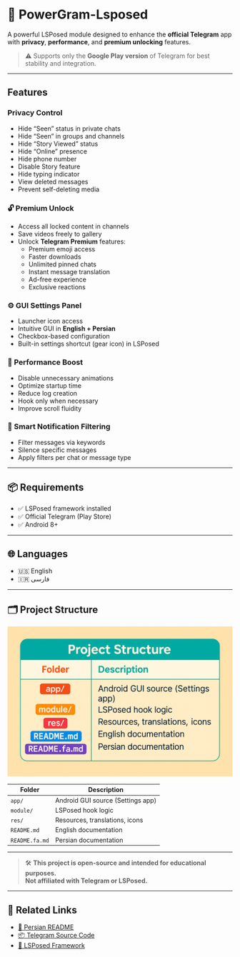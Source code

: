 # 🚀 PowerGram-Lsposed

A powerful LSPosed module designed to enhance the **official Telegram** app with **privacy**, **performance**, and **premium unlocking** features.

> ⚠️ Supports only the **Google Play version** of Telegram for best stability and integration.

---

##  Features

###  Privacy Control
- Hide “Seen” status in private chats
- Hide “Seen” in groups and channels
- Hide “Story Viewed” status
- Hide “Online” presence
- Hide phone number
- Disable Story feature
- Hide typing indicator
- View deleted messages
- Prevent self-deleting media

### 🔓 Premium Unlock
- Access all locked content in channels
- Save videos freely to gallery
- Unlock **Telegram Premium** features:
  - Premium emoji access
  - Faster downloads
  - Unlimited pinned chats
  - Instant message translation
  - Ad-free experience
  - Exclusive reactions

### ⚙️ GUI Settings Panel
- Launcher icon access
- Intuitive GUI in **English + Persian**
- Checkbox-based configuration
- Built-in settings shortcut (gear icon) in LSPosed

### 🚀 Performance Boost
- Disable unnecessary animations
- Optimize startup time
- Reduce log creation
- Hook only when necessary
- Improve scroll fluidity

### 🔔 Smart Notification Filtering
- Filter messages via keywords
- Silence specific messages
- Apply filters per chat or message type

---

## 📦 Requirements
- ✅ LSPosed framework installed
- ✅ Official Telegram (Play Store)
- ✅ Android 8+

---

## 🌐 Languages
- 🇺🇸 English
- 🇮🇷 فارسی

---

## 🗂 Project Structure

![Project Structure](project-structure.png)

| Folder        | Description                          |
|---------------|--------------------------------------|
| `app/`        | Android GUI source (Settings app)    |
| `module/`     | LSPosed hook logic                   |
| `res/`        | Resources, translations, icons       |
| `README.md`   | English documentation                |
| `README.fa.md`| Persian documentation                |

---

> 🛠️ **This project is open-source and intended for educational purposes.**  
> **Not affiliated with Telegram or LSPosed.**

---

## 🔗 Related Links
- [📄 Persian README](./README.fa.md)
- [📦 Telegram Source Code](https://github.com/DrKLO/Telegram)
- [🔧 LSPosed Framework](https://github.com/LSPosed/LSPosed)

